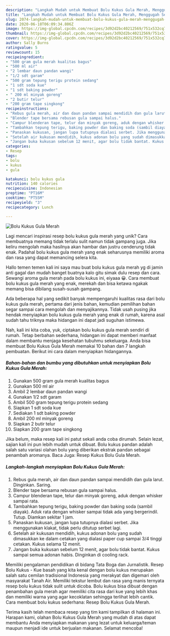 ```yaml
---
description: "Langkah Mudah untuk Membuat Bolu Kukus Gula Merah, Menggugah Selera"
title: "Langkah Mudah untuk Membuat Bolu Kukus Gula Merah, Menggugah Selera"
slug: 2074-langkah-mudah-untuk-membuat-bolu-kukus-gula-merah-menggugah-selera
date: 2020-06-18T06:09:34.806Z
image: https://img-global.cpcdn.com/recipes/3d92d2bc40212569/751x532cq70/bolu-kukus-gula-merah-foto-resep-utama.jpg
thumbnail: https://img-global.cpcdn.com/recipes/3d92d2bc40212569/751x532cq70/bolu-kukus-gula-merah-foto-resep-utama.jpg
cover: https://img-global.cpcdn.com/recipes/3d92d2bc40212569/751x532cq70/bolu-kukus-gula-merah-foto-resep-utama.jpg
author: Sally Burns
ratingvalue: 5
reviewcount: 15
recipeingredient:
- "500 gram gula merah kualitas bagus"
- "500 ml air"
- "2 lembar daun pandan wangi"
- "1/2 sdt garam"
- "500 gram tepung terigu protein sedang"
- "1 sdt soda kue"
- "1 sdt baking powder"
- " 200 ml minyak goreng"
- "2 butir telur"
- "200 gram tape singkong"
recipeinstructions:
- "Rebus gula merah, air dan daun pandan sampai mendidih dan gula larut. Dinginkan. Saring."
- "Blender tape bersama rebusan gula sampai halus."
- "Campur blenderan tape, telur dan minyak goreng, aduk dengan whisker sampai rata."
- "Tambahkan tepung terigu, baking powder dan baking soda (sambil diayak). Aduk rata dengan whisker sampai tidak ada yang bergerindil. Tutup. Diamkan sekitar 1 jam."
- "Panaskan kukusan, jangan lupa tutupnya dialasi serbet. Jika menggunakan klakat, tidak perlu ditutup serbet lagi."
- "Setelah air kukusan mendidih, kukus adonan bolu yang sudah dimasukkan ke dalam cetakan yang dialasi paper cup sampai 3/4 tinggi cetakan. Kukus selama 12 menit."
- "Jangan buka kukusan sebelum 12 menit, agar bolu tidak bantat. Kukus sampai semua adonan habis. Dinginkan di cooling rack."
categories:
- Resep
tags:
- bolu
- kukus
- gula

katakunci: bolu kukus gula 
nutrition: 140 calories
recipecuisine: Indonesian
preptime: "PT16M"
cooktime: "PT55M"
recipeyield: "3"
recipecategory: Lunch

---
```



![Bolu Kukus Gula Merah](https://img-global.cpcdn.com/recipes/3d92d2bc40212569/751x532cq70/bolu-kukus-gula-merah-foto-resep-utama.jpg)

Lagi mencari inspirasi resep bolu kukus gula merah yang unik? Cara membuatnya memang tidak terlalu sulit namun tidak gampang juga. Jika keliru mengolah maka hasilnya akan hambar dan justru cenderung tidak enak. Padahal bolu kukus gula merah yang enak seharusnya memiliki aroma dan rasa yang dapat memancing selera kita.

Hallo temen temen kali ini saya mau buat bolu kukus gula merah yg di jamin anti gagal dan mudah banget buatnya kalo gitu simak dulu resep dan cara. Sewangi aroma gula merah pada bolu kukus ini, eiyaaa 😀. Cara membuat bolu kukus gula merah yang enak, merekah dan bisa ketawa ngakak memang bisa dibilang susah-susah gampang.

Ada beberapa hal yang sedikit banyak mempengaruhi kualitas rasa dari bolu kukus gula merah, pertama dari jenis bahan, kemudian pemilihan bahan segar sampai cara mengolah dan menyajikannya. Tidak usah pusing jika hendak menyiapkan bolu kukus gula merah yang enak di rumah, karena asal sudah tahu triknya maka hidangan ini dapat jadi suguhan istimewa.


Nah, kali ini kita coba, yuk, ciptakan bolu kukus gula merah sendiri di rumah. Tetap berbahan sederhana, hidangan ini dapat memberi manfaat dalam membantu menjaga kesehatan tubuhmu sekeluarga. Anda bisa membuat Bolu Kukus Gula Merah memakai 10 bahan dan 7 langkah pembuatan. Berikut ini cara dalam menyiapkan hidangannya.

<!--inarticleads1-->

##### Bahan-bahan dan bumbu yang dibutuhkan untuk menyiapkan Bolu Kukus Gula Merah:

1. Gunakan 500 gram gula merah kualitas bagus
1. Gunakan 500 ml air
1. Ambil 2 lembar daun pandan wangi
1. Gunakan 1/2 sdt garam
1. Ambil 500 gram tepung terigu protein sedang
1. Siapkan 1 sdt soda kue
1. Sediakan 1 sdt baking powder
1. Ambil  200 ml minyak goreng
1. Siapkan 2 butir telur
1. Siapkan 200 gram tape singkong


Jika belum, maka resep kali ini patut sekali anda coba dirumah. Selain lezat, sajian kali ini pun lebih mudah untuk dibuat. Bolu kukus pandan adalah salah satu variasi olahan bolu yang diberikan ekstrak pandan sebagai penambah aromanya. Baca Juga: Resep Kukus Bolu Gula Merah. 

<!--inarticleads2-->

##### Langkah-langkah menyiapkan Bolu Kukus Gula Merah:

1. Rebus gula merah, air dan daun pandan sampai mendidih dan gula larut. Dinginkan. Saring.
1. Blender tape bersama rebusan gula sampai halus.
1. Campur blenderan tape, telur dan minyak goreng, aduk dengan whisker sampai rata.
1. Tambahkan tepung terigu, baking powder dan baking soda (sambil diayak). Aduk rata dengan whisker sampai tidak ada yang bergerindil. Tutup. Diamkan sekitar 1 jam.
1. Panaskan kukusan, jangan lupa tutupnya dialasi serbet. Jika menggunakan klakat, tidak perlu ditutup serbet lagi.
1. Setelah air kukusan mendidih, kukus adonan bolu yang sudah dimasukkan ke dalam cetakan yang dialasi paper cup sampai 3/4 tinggi cetakan. Kukus selama 12 menit.
1. Jangan buka kukusan sebelum 12 menit, agar bolu tidak bantat. Kukus sampai semua adonan habis. Dinginkan di cooling rack.


Memiliki pengalaman pendidikan di bidang Tata Boga dan Jurnalistik. Resep Bolu Kukus - Kue basah yang kita kenal dengan bolu kukus merupakan salah satu cemilan tradisional Indonesia yang merakyat dan digemari oleh masyarakat Tanah Air. Memiliki tekstur lembut dan rasa yang manis ternyata resep bolu kukus tidak sulit untuk dicoba. Bolu kukus bisa dibuat dengan penambahan gula merah agar memiliki cita rasa dari kue yang lebih khas dan memiliki warna yang agar kecoklatan sehingga terlihat lebih cantik. Cara membuat bolu kukus sederhana: Resep Bolu Kukus Gula Merah. 

Terima kasih telah membaca resep yang tim kami tampilkan di halaman ini. Harapan kami, olahan Bolu Kukus Gula Merah yang mudah di atas dapat membantu Anda menyiapkan makanan yang lezat untuk keluarga/teman maupun menjadi ide untuk berjualan makanan. Selamat mencoba!
